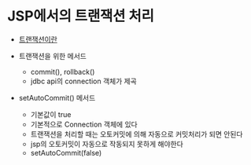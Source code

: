 # JSP에서의 트랜잭션 처리
- [트랜잭션이란](https://kimjinoook.github.io/TIL/todayLearn/sql/8.tcl)   

- 트랜잭션을 위한 메서드
  - commit(), rollback()
  - jdbc api의 connection 객체가 제곡
- setAutoCommit() 메서드
  - 기본값이 true
  - 기본적으로 Connection 객체에 있다
  - 트랜잭션을 처리할 때는 오토커밋에 의해 자동으로 커밋처리가 되면 안된다
  - jsp의 오토커밋이 자동으로 작동되지 못하게 해야한다
  - setAutoCommit(false)   

